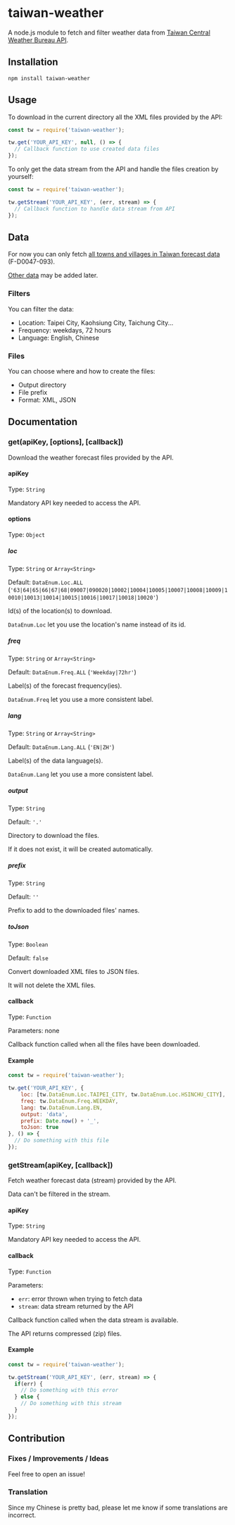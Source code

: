 # taiwan-weather

A node.js module to fetch and filter weather data from [Taiwan Central Weather Bureau API](http://opendata.cwb.gov.tw).

## Installation
`npm install taiwan-weather`

## Usage
To download in the current directory all the XML files provided by the API:
```javascript
const tw = require('taiwan-weather');

tw.get('YOUR_API_KEY', null, () => {
  // Callback function to use created data files
});
```

To only get the data stream from the API and handle the files creation by yourself:
```javascript
const tw = require('taiwan-weather');

tw.getStream('YOUR_API_KEY', (err, stream) => {
  // Callback function to handle data stream from API
});
```

## Data
For now you can only fetch [all towns and villages in Taiwan forecast data](http://opendata.cwb.gov.tw/catalog?group=f&dataid=D0047-093) (F-D0047-093).

[Other data](http://opendata.cwb.gov.tw/datalist) may be added later.

### Filters
You can filter the data:
* Location: Taipei City, Kaohsiung City, Taichung City...
* Frequency: weekdays, 72 hours
* Language: English, Chinese

### Files
You can choose where and how to create the files:
* Output directory
* File prefix
* Format: XML, JSON

## Documentation

### get(apiKey, [options], [callback])
Download the weather forecast files provided by the API.

#### apiKey
Type: `String`

Mandatory API key needed to access the API.

#### options
Type: `Object`

##### loc
Type: `String` or `Array<String>`

Default: `DataEnum.Loc.ALL` (`'63|64|65|66|67|68|09007|090020|10002|10004|10005|10007|10008|10009|10010|10013|10014|10015|10016|10017|10018|10020'`)

Id(s) of the location(s) to download.

`DataEnum.Loc` let you use the location's name instead of its id.

##### freq
Type: `String` or `Array<String>`

Default: `DataEnum.Freq.ALL` (`'Weekday|72hr'`)

Label(s) of the forecast frequency(ies).

`DataEnum.Freq` let you use a more consistent label.

##### lang
Type: `String` or `Array<String>`

Default: `DataEnum.Lang.ALL` (`'EN|ZH'`)

Label(s) of the data language(s).

`DataEnum.Lang` let you use a more consistent label.

##### output
Type: `String`

Default: `'.'`

Directory to download the files.

If it does not exist, it will be created automatically.

##### prefix
Type: `String`

Default: `''`

Prefix to add to the downloaded files' names.

##### toJson
Type: `Boolean`

Default: `false`

Convert downloaded XML files to JSON files.

It will not delete the XML files.

#### callback
Type: `Function`

Parameters: none

Callback function called when all the files have been downloaded.

#### Example
```javascript
const tw = require('taiwan-weather');

tw.get('YOUR_API_KEY', {
	loc: [tw.DataEnum.Loc.TAIPEI_CITY, tw.DataEnum.Loc.HSINCHU_CITY],
	freq: tw.DataEnum.Freq.WEEKDAY,
	lang: tw.DataEnum.Lang.EN,
	output: 'data',
	prefix: Date.now() + '_',
	toJson: true
}, () => {
  // Do something with this file
});
```

### getStream(apiKey, [callback])
Fetch weather forecast data (stream) provided by the API.

Data can't be filtered in the stream.

#### apiKey
Type: `String`

Mandatory API key needed to access the API.

#### callback
Type: `Function`

Parameters:
* `err`: error thrown when trying to fetch data
* `stream`: data stream returned by the API

Callback function called when the data stream is available.

The API returns compressed (zip) files.

#### Example
```javascript
const tw = require('taiwan-weather');

tw.getStream('YOUR_API_KEY', (err, stream) => {
  if(err) {
    // Do something with this error
  } else {
    // Do something with this stream    
  }
});
```

## Contribution

### Fixes / Improvements / Ideas
Feel free to open an issue!

### Translation
Since my Chinese is pretty bad, please let me know if some translations are incorrect.
